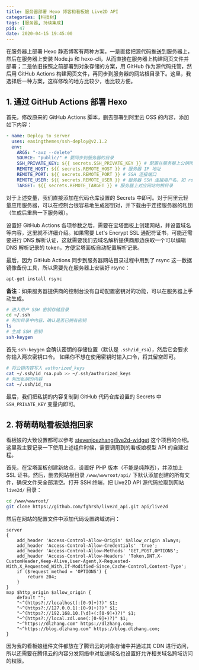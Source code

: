 ```yaml
---
title: 服务器部署 Hexo 博客和看板娘 Live2D API
categories: [科技树]
tags: [服务器, 持续集成]
pid: 47
date: 2020-04-15 19:45:00
---
```


在服务器上部署 Hexo 静态博客有两种方案，一是直接把源代码推送到服务器上，然后在服务器上安装 Node.js 和 hexo-cli，从而直接在服务器上构建网页文件并部署；二是依旧按照之前部署到对象存储的方案，用 GitHub 作为源代码托管，然后用 GitHub Actions 构建网页文件，再同步到服务器的网站根目录下。<!--more-->这里，我选择后一种方案，这样修改的地方比较少，也比较方便。

## 1. 通过 GitHub Actions 部署 Hexo

首先，修改原来的 GitHub Actions 脚本，删去部署到阿里云 OSS 的内容，添加如下内容：

```yaml
- name: Deploy to server
  uses: easingthemes/ssh-deploy@v2.1.2
  env:
    ARGS: "-avz --delete"
    SOURCE: "public/" # 要同步到服务器的目录
    SSH_PRIVATE_KEY: ${{ secrets.SSH_PRIVATE_KEY }} # 配置在服务器上公钥所对应的私钥
    REMOTE_HOST: ${{ secrets.REMOTE_HOST }} # 服务器 IP 地址
    REMOTE_PORT: ${{ secrets.REMOTE_PORT }} # SSH 连接端口
    REMOTE_USER: ${{ secrets.REMOTE_USER }} # 服务器 SSH 连接用户名，如 root
    TARGET: ${{ secrets.REMOTE_TARGET }} # 服务器上对应网站的根目录
```

对于上述变量，我们直接添加在代码仓库设置的 Secrets 中即可。对于阿里云轻量应用服务器，可以在控制台很容易地生成密钥对，并下载由于连接服务器的私钥（生成后重启一下服务器）。

设置好 GitHub Actions 各项参数之后，需要在宝塔面板上创建网站，并设置域名等内容，这里就不详细介绍。如果需要 Let's Encrypt SSL 通配符证书，可能还需要进行 DNS 解析认证，这就需要我们去域名解析提供商那边获取一个可以编辑 DNS 解析记录的 token，方便宝塔面板自动配置解析记录。

最后，因为 GitHub Actions 同步到服务器网站目录过程中用到了 rsync 这一数据镜像备份工具，所以需要先在服务器上安装好 rsync：

```sh
apt-get install rsync
```

**备注**：如果服务器提供商的控制台没有自动配置密钥对的功能，可以在服务器上手动生成。

```sh
# 进入用户 SSH 密钥存储目录
cd ~/.ssh
# 列出目录中内容，确认是否已拥有密钥
ls
# 生成 SSH 密钥
ssh-keygen
```

首先 `ssh-keygen` 会确认密钥的存储位置（默认是 `.ssh/id_rsa`），然后它会要求你输入两次密钥口令。 如果你不想在使用密钥时输入口令，将其留空即可。

```sh
# 将公钥内容写入 authorized_keys
cat ~/.ssh/id_rsa.pub >> ~/.ssh/authorized_keys
# 列出私钥的内容
cat ~/.ssh/id_rsa
```

最后，我们把私钥的内容复制到 GitHub 代码仓库设置的 Secrets 中 `SSH_PRIVATE_KEY` 变量内即可。

## 2. 将萌萌哒看板娘抱回家

看板娘的大致设置都可以参考 [stevenjoezhang/live2d-widget](https://github.com/stevenjoezhang/live2d-widget) 这个项目的介绍。这里我主要记录一下使用上述组件时候，需要调用到的看板娘模型 API 的自建过程。

首先，在宝塔面板创建新站点，设置好 PHP 版本（不能是纯静态），并添加上 SSL 证书。然后，删去网站根目录 `/www/wwwroot/api/` 下默认添加创建的所有文件，确保文件夹全部清空。打开 SSH 终端，把 Live2D API 源代码拉取到网站 `live2d/` 目录：

```sh
cd /www/wwwroot/
git clone https://github.com/fghrsh/live2d_api.git api/live2d
```

然后在网站的配置文件中添加代码设置跨域访问：

```nginx
server
{
    add_header 'Access-Control-Allow-Origin' $allow_origin always;
    add_header 'Access-Control-Allow-Credentials' 'true';
    add_header 'Access-Control-Allow-Methods' 'GET,POST,OPTIONS';
    add_header 'Access-Control-Allow-Headers' 'Token,DNT,X-CustomHeader,Keep-Alive,User-Agent,X-Requested-With,X_Requested_With,If-Modified-Since,Cache-Control,Content-Type';
    if ($request_method = 'OPTIONS') {
        return 204;
    }
}
map $http_origin $allow_origin {
    default "";
    "~^(https?://localhost(:[0-9]+)?)" $1;
    "~^(https?://127.0.0.1(:[0-9]+)?)" $1; 
    "~^(https?://192.168.10.[\d]+(:[0-9]+)?)" $1;
    "~^(https?://local.zdl.one(:[0-9]+)?)" $1;
    "~^https://dlzhang.com" https://dlzhang.com;
    "~^https://blog.dlzhang.com" https://blog.dlzhang.com;
}
```
因为我的看板娘组件文件都放在了腾讯云的对象存储中并通过其 CDN 进行访问，所以还需要在腾讯云的内容分发网络中对加速域名也设置好允许相关域名跨域访问的权限。